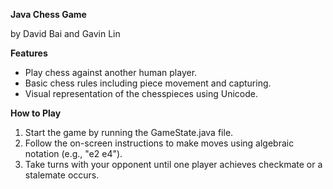 **Java Chess Game**

by David Bai and Gavin Lin 

**Features**

 - Play chess against another human player.
 - Basic chess rules including piece movement and capturing.
 - Visual representation of the chesspieces using Unicode.

**How to Play**

1. Start the game by running the GameState.java file.
2. Follow the on-screen instructions to make moves using algebraic notation (e.g., "e2 e4").
3. Take turns with your opponent until one player achieves checkmate or a stalemate occurs.
